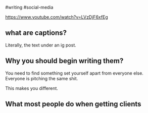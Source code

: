 #writing #social-media 

https://www.youtube.com/watch?v=LVzDjF6xfEg

## what are captions?

Literally, the text under an ig post.

## Why you should begin writing them?

You need to find something set yourself apart from everyone else.\
Everyone is pitching the same shit.

This makes you different.

## What most people do when getting clients